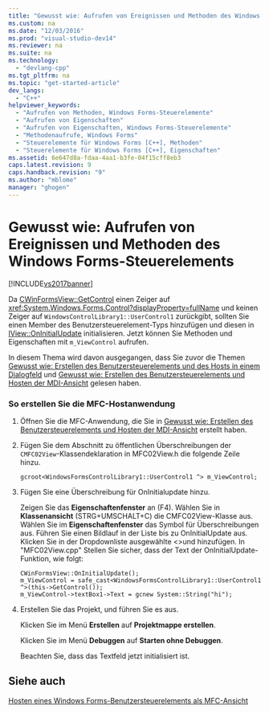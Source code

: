 ```yaml
---
title: "Gewusst wie: Aufrufen von Ereignissen und Methoden des Windows Forms-Steuerelements"
ms.custom: na
ms.date: "12/03/2016"
ms.prod: "visual-studio-dev14"
ms.reviewer: na
ms.suite: na
ms.technology: 
  - "devlang-cpp"
ms.tgt_pltfrm: na
ms.topic: "get-started-article"
dev_langs: 
  - "C++"
helpviewer_keywords: 
  - "Aufrufen von Methoden, Windows Forms-Steuerelemente"
  - "Aufrufen von Eigenschaften"
  - "Aufrufen von Eigenschaften, Windows Forms-Steuerelemente"
  - "Methodenaufrufe, Windows Forms"
  - "Steuerelemente für Windows Forms [C++], Methoden"
  - "Steuerelemente für Windows Forms [C++], Eigenschaften"
ms.assetid: 6e647d8a-fdaa-4aa1-b3fe-04f15cff8eb3
caps.latest.revision: 9
caps.handback.revision: "9"
ms.author: "mblome"
manager: "ghogen"
---
```

# Gewusst wie: Aufrufen von Ereignissen und Methoden des Windows Forms-Steuerelements
[!INCLUDE[vs2017banner](../assembler/inline/includes/vs2017banner.md)]

Da [CWinFormsView::GetControl](../Topic/CWinFormsView::GetControl.md) einen Zeiger auf <xref:System.Windows.Forms.Control?displayProperty=fullName> und keinen Zeiger auf `WindowsControlLibrary1::UserControl1` zurückgibt, sollten Sie einen Member des Benutzersteuerelement\-Typs hinzufügen und diesen in [IView::OnInitialUpdate](../Topic/IView::OnInitialUpdate.md) initialisieren.  Jetzt können Sie Methoden und Eigenschaften mit `m_ViewControl` aufrufen.  
  
 In diesem Thema wird davon ausgegangen, dass Sie zuvor die Themen [Gewusst wie: Erstellen des Benutzersteuerelements und des Hosts in einem Dialogfeld](../dotnet/how-to-create-the-user-control-and-host-in-a-dialog-box.md) und [Gewusst wie: Erstellen des Benutzersteuerelements und Hosten der MDI\-Ansicht](../dotnet/how-to-create-the-user-control-and-host-mdi-view.md) gelesen haben.  
  
### So erstellen Sie die MFC\-Hostanwendung  
  
1.  Öffnen Sie die MFC\-Anwendung, die Sie in [Gewusst wie: Erstellen des Benutzersteuerelements und Hosten der MDI\-Ansicht](../dotnet/how-to-create-the-user-control-and-host-mdi-view.md) erstellt haben.  
  
2.  Fügen Sie dem Abschnitt zu öffentlichen Überschreibungen der `CMFC02View`\-Klassendeklaration in MFC02View.h die folgende Zeile hinzu.  
  
     `gcroot<WindowsFormsControlLibrary1::UserControl1 ^> m_ViewControl;`  
  
3.  Fügen Sie eine Überschreibung für OnInitialupdate hinzu.  
  
     Zeigen Sie das **Eigenschaftenfenster** an \(F4\).  Wählen Sie in **Klassenansicht** \(STRG\+UMSCHALT\+C\) die CMFC02View\-Klasse aus.  Wählen Sie im **Eigenschaftenfenster** das Symbol für Überschreibungen aus.  Führen Sie einen Bildlauf in der Liste bis zu OnInitialUpdate aus.  Klicken Sie in der Dropdownliste ausgewählte \<\>und hinzufügen.  In "MFC02View.cpp" Stellen Sie sicher, dass der Text der OnInitialUpdate\-Funktion, wie folgt:  
  
    ```  
    CWinFormsView::OnInitialUpdate();  
    m_ViewControl = safe_cast<WindowsFormsControlLibrary1::UserControl1 ^>(this->GetControl());  
    m_ViewControl->textBox1->Text = gcnew System::String("hi");  
    ```  
  
4.  Erstellen Sie das Projekt, und führen Sie es aus.  
  
     Klicken Sie im Menü **Erstellen** auf **Projektmappe erstellen**.  
  
     Klicken Sie im Menü **Debuggen** auf **Starten ohne Debuggen**.  
  
     Beachten Sie, dass das Textfeld jetzt initialisiert ist.  
  
## Siehe auch  
 [Hosten eines Windows Forms\-Benutzersteuerelements als MFC\-Ansicht](../dotnet/hosting-a-windows-forms-user-control-as-an-mfc-view.md)